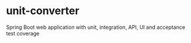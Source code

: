 # unit-converter
Spring Boot web application with unit, integration, API, UI and acceptance test coverage 
